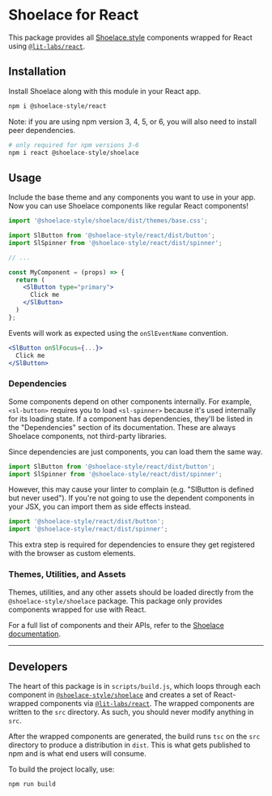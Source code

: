 # Shoelace for React

This package provides all [Shoelace.style](https://shoelace.style/) components wrapped for React using [`@lit-labs/react`](https://www.npmjs.com/package/@lit-labs/react).

## Installation

Install Shoelace along with this module in your React app.

```bash
npm i @shoelace-style/react
```

Note: if you are using npm version 3, 4, 5, or 6, you will also need to install peer dependencies.

```bash
# only required for npm versions 3-6
npm i react @shoelace-style/shoelace
```

## Usage

Include the base theme and any components you want to use in your app. Now you can use Shoelace components like regular React components!

```jsx
import '@shoelace-style/shoelace/dist/themes/base.css';

import SlButton from '@shoelace-style/react/dist/button';
import SlSpinner from '@shoelace-style/react/dist/spinner';

// ...

const MyComponent = (props) => {
  return (
    <SlButton type="primary">
      Click me
    </SlButton>
  )
};
```

Events will work as expected using the `onSlEventName` convention.

```jsx
<SlButton onSlFocus={...}>
  Click me
</SlButton>
```

### Dependencies

Some components depend on other components internally. For example, `<sl-button>` requires you to load `<sl-spinner>` because it's used internally for its loading state. If a component has dependencies, they'll be listed in the "Dependencies" section of its documentation. These are always Shoelace components, not third-party libraries. 

Since dependencies are just components, you can load them the same way.

```jsx
import SlButton from '@shoelace-style/react/dist/button';
import SlSpinner from '@shoelace-style/react/dist/spinner';
```

However, this may cause your linter to complain (e.g. "SlButton is defined but never used"). If you're not going to use the dependent components in your JSX, you can import them as side effects instead.

```jsx
import '@shoelace-style/react/dist/button';
import '@shoelace-style/react/dist/spinner';
```

This extra step is required for dependencies to ensure they get registered with the browser as custom elements.

### Themes, Utilities, and Assets

Themes, utilities, and any other assets should be loaded directly from the `@shoelace-style/shoelace` package. This package only provides components wrapped for use with React.

For a full list of components and their APIs, refer to the [Shoelace documentation](https://shoelace.style/).

---

## Developers

The heart of this package is in `scripts/build.js`, which loops through each component in [`@shoelace-style/shoelace`](https://www.npmjs.com/package/@shoelace-style/shoelace) and creates a set of React-wrapped components via [`@lit-labs/react`](https://www.npmjs.com/package/@lit-labs/react). The wrapped components are written to the `src` directory. As such, you should never modify anything in `src`.

After the wrapped components are generated, the build runs `tsc` on the `src` directory to produce a distribution in `dist`. This is what gets published to npm and is what end users will consume.

To build the project locally, use:

```bash
npm run build
```
